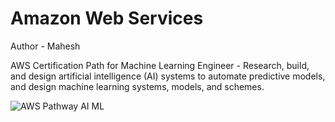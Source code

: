 # Amazon Web Services

Author - Mahesh

AWS Certification Path for Machine Learning Engineer - Research, build, and design artificial intelligence (AI) systems to automate predictive models, and design machine learning systems, models, and schemes.

![AWS Pathway AI ML](https://github.com/maheshr8/AWS/assets/115185327/888aeee7-c80b-4387-8888-c4f895199102)
